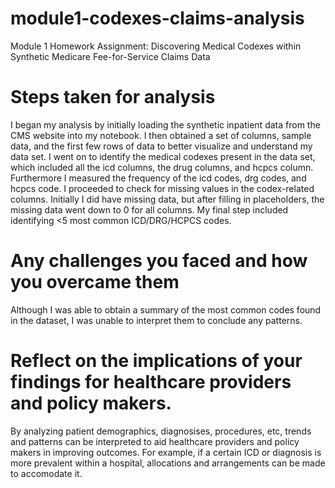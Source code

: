 # module1-codexes-claims-analysis
Module 1 Homework Assignment: Discovering Medical Codexes within Synthetic Medicare Fee-for-Service Claims Data

# Steps taken for analysis

I began my analysis by initially loading the synthetic inpatient data from the CMS website into my notebook. I then obtained a set of columns, sample data, and the first few rows of data to better visualize and understand my data set. I went on to identify the medical codexes present in the data set, which included all the icd columns, the drug columns, and hcpcs column.  Furthermore I measured the frequency of the icd codes, drg codes, and hcpcs code. I proceeded to check for missing values in the codex-related columns. Initially I did have missing data, but after filling in placeholders, the missing data went down to 0 for all columns. My final step included identifying <5 most common ICD/DRG/HCPCS codes. 

# Any challenges you faced and how you overcame them 

Although I was able to obtain a summary of the most common codes found in the dataset, I was unable to interpret them to conclude any patterns. 

# Reflect on the implications of your findings for healthcare providers and policy makers. 

By analyzing patient demographics, diagnosises, procedures, etc, trends and patterns can be interpreted to aid healthcare providers and policy makers in improving outcomes. For example, if a certain ICD or diagnosis is more prevalent within a hospital, allocations and arrangements can be made to accomodate it. 
